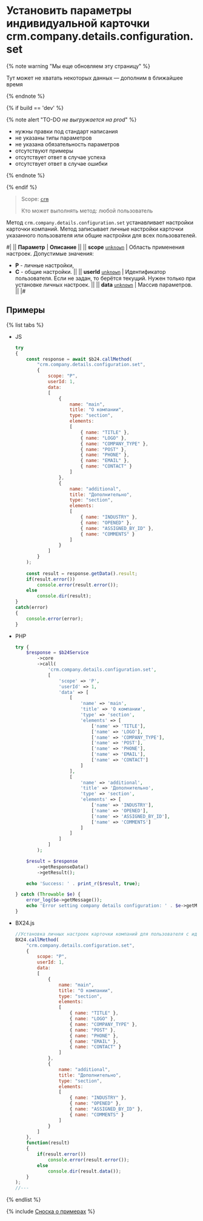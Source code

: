 # Установить параметры индивидуальной карточки crm.company.details.configuration.set

{% note warning "Мы еще обновляем эту страницу" %}

Тут может не хватать некоторых данных — дополним в ближайшее время

{% endnote %}

{% if build == 'dev' %}

{% note alert "TO-DO _не выгружается на prod_" %}

- нужны правки под стандарт написания
- не указаны типы параметров
- не указана обязательность параметров
- отсутствуют примеры
- отсутствует ответ в случае успеха
- отсутствует ответ в случае ошибки

{% endnote %}

{% endif %}

> Scope: [`crm`](../../../scopes/permissions.md)
>
> Кто может выполнять метод: любой пользователь

Метод `crm.company.details.configuration.set` устанавливает настройки карточки компаний. Метод записывает личные настройки карточки указанного пользователя или общие настройки для всех пользователей.

#|
|| **Параметр** | **Описание** ||
|| **scope**
[`unknown`](../../../data-types.md) | Область применения настроек. Допустимые значения:

- **P** - личные настройки,
- **C** - общие настройки.
 ||
|| **userId**
[`unknown`](../../../data-types.md) | Идентификатор пользователя. Если не задан, то берётся текущий. Нужен только при установке личных настроек. ||
|| **data**
[`unknown`](../../../data-types.md) | Массив параметров. ||
|#

## Примеры

{% list tabs %}

- JS


    ```js
    try
    {
    	const response = await $b24.callMethod(
    		"crm.company.details.configuration.set",
    		{
    			scope: "P",
    			userId: 1,
    			data:
    			[
    				{
    					name: "main",
    					title: "О компании",
    					type: "section",
    					elements:
    					[
    						{ name: "TITLE" },
    						{ name: "LOGO" },
    						{ name: "COMPANY_TYPE" },
    						{ name: "POST" },
    						{ name: "PHONE" },
    						{ name: "EMAIL" },
    						{ name: "CONTACT" }
    					]
    				},
    				{
    					name: "additional",
    					title: "Дополнительно",
    					type: "section",
    					elements:
    					[
    						{ name: "INDUSTRY" },
    						{ name: "OPENED" },
    						{ name: "ASSIGNED_BY_ID" },
    						{ name: "COMMENTS" }
    					]
    				}
    			]
    		}
    	);
    	
    	const result = response.getData().result;
    	if(result.error())
    		console.error(result.error());
    	else
    		console.dir(result);
    }
    catch(error)
    {
    	console.error(error);
    }
    ```

- PHP


    ```php
    try {
        $response = $b24Service
            ->core
            ->call(
                'crm.company.details.configuration.set',
                [
                    'scope' => 'P',
                    'userId' => 1,
                    'data' => [
                        [
                            'name' => 'main',
                            'title' => 'О компании',
                            'type' => 'section',
                            'elements' => [
                                ['name' => 'TITLE'],
                                ['name' => 'LOGO'],
                                ['name' => 'COMPANY_TYPE'],
                                ['name' => 'POST'],
                                ['name' => 'PHONE'],
                                ['name' => 'EMAIL'],
                                ['name' => 'CONTACT']
                            ]
                        ],
                        [
                            'name' => 'additional',
                            'title' => 'Дополнительно',
                            'type' => 'section',
                            'elements' => [
                                ['name' => 'INDUSTRY'],
                                ['name' => 'OPENED'],
                                ['name' => 'ASSIGNED_BY_ID'],
                                ['name' => 'COMMENTS']
                            ]
                        ]
                    ]
                ]
            );
    
        $result = $response
            ->getResponseData()
            ->getResult();
    
        echo 'Success: ' . print_r($result, true);
    
    } catch (Throwable $e) {
        error_log($e->getMessage());
        echo 'Error setting company details configuration: ' . $e->getMessage();
    }
    ```

- BX24.js

    ```js
    //Установка личных настроек карточки компаний для пользователя с идентификатором 1.
    BX24.callMethod(
        "crm.company.details.configuration.set",
        {
            scope: "P",
            userId: 1,
            data:
            [
                {
                    name: "main",
                    title: "О компании",
                    type: "section",
                    elements:
                    [
                        { name: "TITLE" },
                        { name: "LOGO" },
                        { name: "COMPANY_TYPE" },
                        { name: "POST" },
                        { name: "PHONE" },
                        { name: "EMAIL" },
                        { name: "CONTACT" }
                    ]
                },
                {
                    name: "additional",
                    title: "Дополнительно",
                    type: "section",
                    elements:
                    [
                        { name: "INDUSTRY" },
                        { name: "OPENED" },
                        { name: "ASSIGNED_BY_ID" },
                        { name: "COMMENTS" }
                    ]
                }
            ]
        },
        function(result)
        {
            if(result.error())
                console.error(result.error());
            else
                console.dir(result.data());
        }
    );
    //---
    ```

{% endlist %}

{% include [Сноска о примерах](../../../../_includes/examples.md) %}